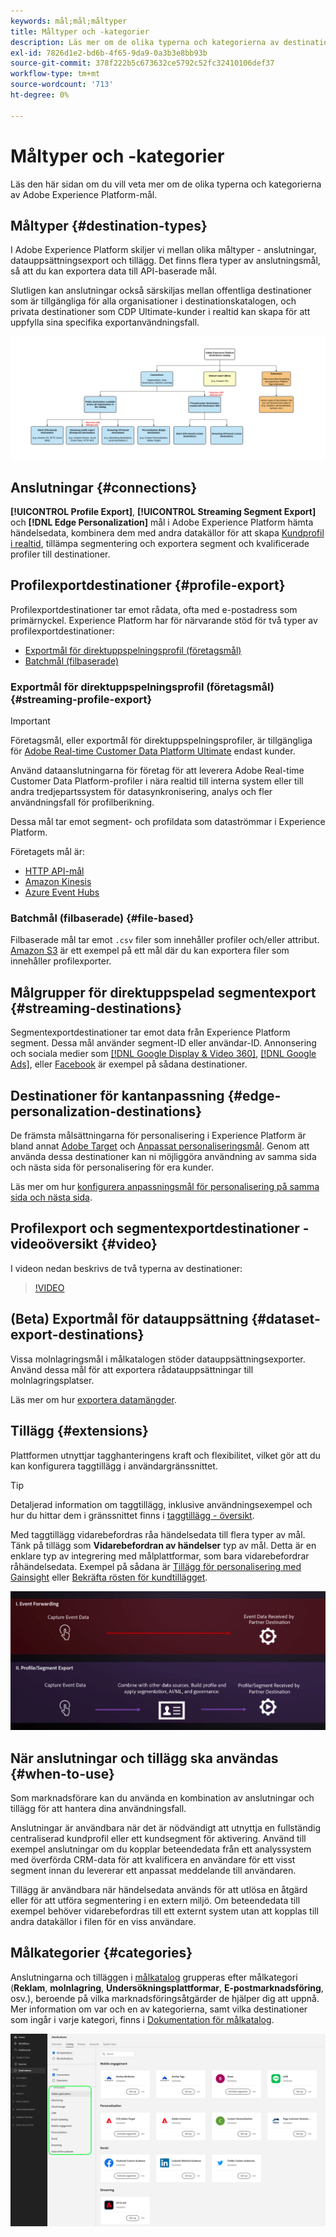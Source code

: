```yaml
---
keywords: mål;mål;måltyper
title: Måltyper och -kategorier
description: Läs mer om de olika typerna och kategorierna av destinationer i Adobe Experience Platform.
exl-id: 7826d1e2-bd6b-4f65-9da9-0a3b3e8bb93b
source-git-commit: 378f222b5c673632ce5792c52fc32410106def37
workflow-type: tm+mt
source-wordcount: '713'
ht-degree: 0%

---
```


# Måltyper och -kategorier

Läs den här sidan om du vill veta mer om de olika typerna och kategorierna av Adobe Experience Platform-mål.

## Måltyper {#destination-types}

I Adobe Experience Platform skiljer vi mellan olika måltyper - anslutningar, datauppsättningsexport och tillägg. Det finns flera typer av anslutningsmål, så att du kan exportera data till API-baserade mål.

Slutligen kan anslutningar också särskiljas mellan offentliga destinationer som är tillgängliga för alla organisationer i destinationskatalogen, och privata destinationer som CDP Ultimate-kunder i realtid kan skapa för att uppfylla sina specifika exportanvändningsfall.

![Typ av destinationsdiagram.](./assets/destination-types/types-of-destinations-no-highlight.png)

## Anslutningar {#connections}

**[!UICONTROL Profile Export]**, **[!UICONTROL Streaming Segment Export]** och **[!DNL Edge Personalization]** mål i Adobe Experience Platform hämta händelsedata, kombinera dem med andra datakällor för att skapa [Kundprofil i realtid](../profile/home.md), tillämpa segmentering och exportera segment och kvalificerade profiler till destinationer.

## Profilexportdestinationer {#profile-export}

Profilexportdestinationer tar emot rådata, ofta med e-postadress som primärnyckel. Experience Platform har för närvarande stöd för två typer av profilexportdestinationer:

* [Exportmål för direktuppspelningsprofil (företagsmål)](#streaming-profile-export)
* [Batchmål (filbaserade)](#file-based)

### Exportmål för direktuppspelningsprofil (företagsmål) {#streaming-profile-export}

>[!IMPORTANT]
>
>Företagsmål, eller exportmål för direktuppspelningsprofiler, är tillgängliga för [Adobe Real-time Customer Data Platform Ultimate](https://helpx.adobe.com/legal/product-descriptions/real-time-customer-data-platform.html) endast kunder.

Använd dataanslutningarna för företag för att leverera Adobe Real-time Customer Data Platform-profiler i nära realtid till interna system eller till andra tredjepartssystem för datasynkronisering, analys och fler användningsfall för profilberikning.

Dessa mål tar emot segment- och profildata som dataströmmar i Experience Platform.

Företagets mål är:

* [HTTP API-mål](catalog/streaming/http-destination.md)
* [Amazon Kinesis](catalog/cloud-storage/amazon-kinesis.md)
* [Azure Event Hubs](catalog/cloud-storage/azure-event-hubs.md)

### Batchmål (filbaserade) {#file-based}

Filbaserade mål tar emot `.csv` filer som innehåller profiler och/eller attribut. [Amazon S3](catalog/cloud-storage/amazon-s3.md) är ett exempel på ett mål där du kan exportera filer som innehåller profilexporter.

## Målgrupper för direktuppspelad segmentexport {#streaming-destinations}

Segmentexportdestinationer tar emot data från Experience Platform segment. Dessa mål använder segment-ID eller användar-ID. Annonsering och sociala medier som [[!DNL Google Display & Video 360]](catalog/advertising/google-dv360.md), [[!DNL Google Ads]](catalog/advertising/google-ads-destination.md), eller [Facebook](catalog/social/facebook.md) är exempel på sådana destinationer.

## Destinationer för kantanpassning {#edge-personalization-destinations}

De främsta målsättningarna för personalisering i Experience Platform är bland annat [Adobe Target](/help/destinations/catalog/personalization/adobe-target-connection.md) och [Anpassat personaliseringsmål](/help/destinations/catalog/personalization/custom-personalization.md). Genom att använda dessa destinationer kan ni möjliggöra användning av samma sida och nästa sida för personalisering för era kunder.

Läs mer om hur [konfigurera anpassningsmål för personalisering på samma sida och nästa sida](/help/destinations/ui/activate-edge-personalization-destinations.md).

## Profilexport och segmentexportdestinationer - videoöversikt {#video}

I videon nedan beskrivs de två typerna av destinationer:

>[!VIDEO](https://video.tv.adobe.com/v/29707?quality=12)

## (Beta) Exportmål för datauppsättning {#dataset-export-destinations}

Vissa molnlagringsmål i målkatalogen stöder datauppsättningsexporter. Använd dessa mål för att exportera rådatauppsättningar till molnlagringsplatser.

Läs mer om hur [exportera datamängder](/help/destinations/ui/export-datasets.md).

## Tillägg {#extensions}

Plattformen utnyttjar tagghanteringens kraft och flexibilitet, vilket gör att du kan konfigurera taggtillägg i användargränssnittet.

>[!TIP]
>
>Detaljerad information om taggtillägg, inklusive användningsexempel och hur du hittar dem i gränssnittet finns i [taggtillägg - översikt](./catalog/launch-extensions/overview.md).

Med taggtillägg vidarebefordras råa händelsedata till flera typer av mål. Tänk på tillägg som **Vidarebefordran av händelser** typ av mål. Detta är en enklare typ av integrering med målplattformar, som bara vidarebefordrar råhändelsedata. Exempel på sådana är [Tillägg för personalisering med Gainsight](./catalog/personalization/gainsight.md) eller [Bekräfta rösten för kundtillägget](./catalog/voice/confirmit-digital-feedback.md).

![Märkordstillägg jämfört med andra mål](./assets/common/launch-and-other-destinations.png)

## När anslutningar och tillägg ska användas {#when-to-use}

Som marknadsförare kan du använda en kombination av anslutningar och tillägg för att hantera dina användningsfall.

Anslutningar är användbara när det är nödvändigt att utnyttja en fullständig centraliserad kundprofil eller ett kundsegment för aktivering. Använd till exempel anslutningar om du kopplar beteendedata från ett analyssystem med överförda CRM-data för att kvalificera en användare för ett visst segment innan du levererar ett anpassat meddelande till användaren.

Tillägg är användbara när händelsedata används för att utlösa en åtgärd eller för att utföra segmentering i en extern miljö. Om beteendedata till exempel behöver vidarebefordras till ett externt system utan att kopplas till andra datakällor i filen för en viss användare.

## Målkategorier {#categories}

Anslutningarna och tilläggen i [målkatalog](https://platform.adobe.com/destination/catalog) grupperas efter målkategori (**Reklam**, **molnlagring**, **Undersökningsplattformar**, **E-postmarknadsföring**, osv.), beroende på vilka marknadsföringsåtgärder de hjälper dig att uppnå. Mer information om var och en av kategorierna, samt vilka destinationer som ingår i varje kategori, finns i [Dokumentation för målkatalog](./catalog/overview.md).

![Målkategorier markerade på katalogsidan.](./assets/destination-types/destination-categories-menu.png)
